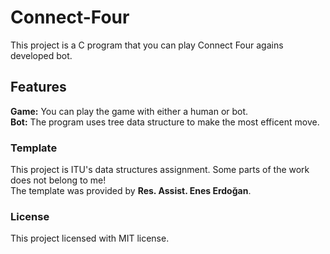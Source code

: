 # Connect-Four

This project is a C program that you can play Connect Four agains developed bot.

## Features

**Game:** You can play the game with either a human or bot. <br>
**Bot:** The program uses tree data structure to make the most efficent move.

### Template

This project is ITU's data structures assignment. Some parts of the work does not belong to me!<br>
The template was provided by **Res. Assist. Enes Erdoğan**.

### License

This project licensed with MIT license.